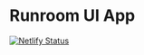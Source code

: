 # Runroom UI App

[![Netlify Status](https://api.netlify.com/api/v1/badges/d1804a05-681f-4b94-b309-a414089d41fb/deploy-status)](https://app.netlify.com/sites/runroom-ui-app/deploys)
